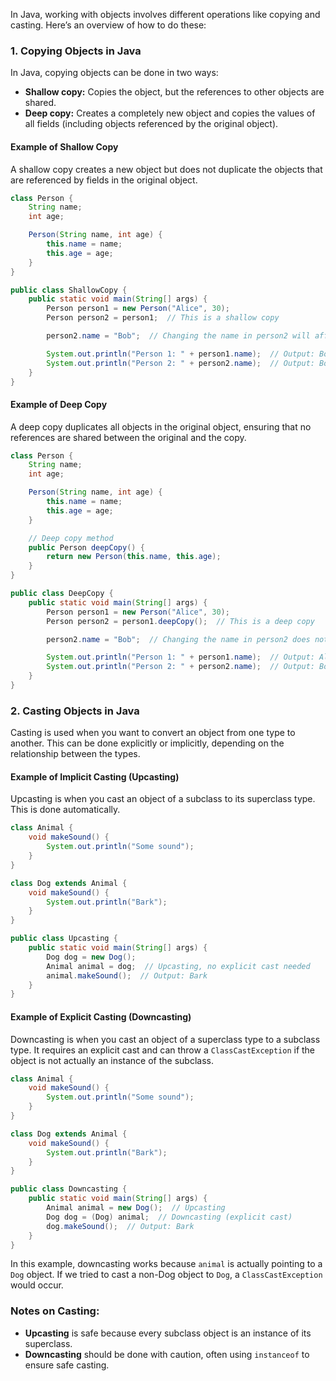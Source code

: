 In Java, working with objects involves different operations like copying and casting. Here’s an overview of how to do these:

### 1. **Copying Objects in Java**

In Java, copying objects can be done in two ways:

- **Shallow copy:** Copies the object, but the references to other objects are shared.
- **Deep copy:** Creates a completely new object and copies the values of all fields (including objects referenced by the original object).

#### Example of Shallow Copy

A shallow copy creates a new object but does not duplicate the objects that are referenced by fields in the original object.

```java
class Person {
    String name;
    int age;

    Person(String name, int age) {
        this.name = name;
        this.age = age;
    }
}

public class ShallowCopy {
    public static void main(String[] args) {
        Person person1 = new Person("Alice", 30);
        Person person2 = person1;  // This is a shallow copy

        person2.name = "Bob";  // Changing the name in person2 will affect person1 as well

        System.out.println("Person 1: " + person1.name);  // Output: Bob
        System.out.println("Person 2: " + person2.name);  // Output: Bob
    }
}
```

#### Example of Deep Copy

A deep copy duplicates all objects in the original object, ensuring that no references are shared between the original and the copy.

```java
class Person {
    String name;
    int age;

    Person(String name, int age) {
        this.name = name;
        this.age = age;
    }

    // Deep copy method
    public Person deepCopy() {
        return new Person(this.name, this.age);
    }
}

public class DeepCopy {
    public static void main(String[] args) {
        Person person1 = new Person("Alice", 30);
        Person person2 = person1.deepCopy();  // This is a deep copy

        person2.name = "Bob";  // Changing the name in person2 does not affect person1

        System.out.println("Person 1: " + person1.name);  // Output: Alice
        System.out.println("Person 2: " + person2.name);  // Output: Bob
    }
}
```

### 2. **Casting Objects in Java**

Casting is used when you want to convert an object from one type to another. This can be done explicitly or implicitly, depending on the relationship between the types.

#### Example of Implicit Casting (Upcasting)

Upcasting is when you cast an object of a subclass to its superclass type. This is done automatically.

```java
class Animal {
    void makeSound() {
        System.out.println("Some sound");
    }
}

class Dog extends Animal {
    void makeSound() {
        System.out.println("Bark");
    }
}

public class Upcasting {
    public static void main(String[] args) {
        Dog dog = new Dog();
        Animal animal = dog;  // Upcasting, no explicit cast needed
        animal.makeSound();  // Output: Bark
    }
}
```

#### Example of Explicit Casting (Downcasting)

Downcasting is when you cast an object of a superclass type to a subclass type. It requires an explicit cast and can throw a `ClassCastException` if the object is not actually an instance of the subclass.

```java
class Animal {
    void makeSound() {
        System.out.println("Some sound");
    }
}

class Dog extends Animal {
    void makeSound() {
        System.out.println("Bark");
    }
}

public class Downcasting {
    public static void main(String[] args) {
        Animal animal = new Dog();  // Upcasting
        Dog dog = (Dog) animal;  // Downcasting (explicit cast)
        dog.makeSound();  // Output: Bark
    }
}
```

In this example, downcasting works because `animal` is actually pointing to a `Dog` object. If we tried to cast a non-Dog object to `Dog`, a `ClassCastException` would occur.

### Notes on Casting:

- **Upcasting** is safe because every subclass object is an instance of its superclass.
- **Downcasting** should be done with caution, often using `instanceof` to ensure safe casting.
